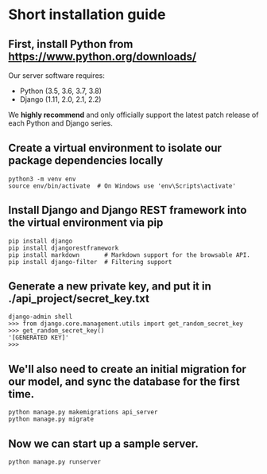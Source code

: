 # Short installation guide

## First, install Python from https://www.python.org/downloads/
Our server software requires:
- Python (3.5, 3.6, 3.7, 3.8)
- Django (1.11, 2.0, 2.1, 2.2)

We **highly recommend** and only officially support the latest patch release of each Python and Django series.

## Create a virtual environment to isolate our package dependencies locally
```
python3 -m venv env
source env/bin/activate  # On Windows use 'env\Scripts\activate'
```
## Install Django and Django REST framework into the virtual environment via pip
```
pip install django
pip install djangorestframework
pip install markdown       # Markdown support for the browsable API.
pip install django-filter  # Filtering support
```
## Generate a new private key, and put it in ./api_project/secret_key.txt
```
django-admin shell
>>> from django.core.management.utils import get_random_secret_key
>>> get_random_secret_key()
'[GENERATED KEY]'
>>>
```
## We'll also need to create an initial migration for our model, and sync the database for the first time.
```
python manage.py makemigrations api_server
python manage.py migrate
```
## Now we can start up a sample server.
```
python manage.py runserver
```
